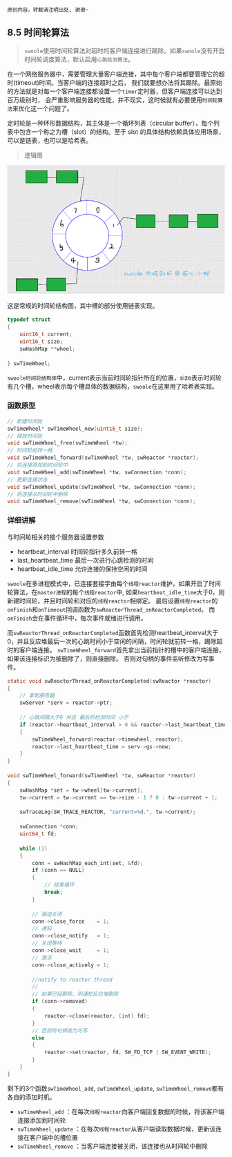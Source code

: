 ```
原创内容，转载请注明出处, 谢谢~
```

## 8.5 时间轮算法

> `swoole`使用时间轮算法对超时的客户端连接进行踢除。如果`swoole`没有开启时间轮调度算法，默认启用`心跳检测算法`。

在一个网络服务器中，需要管理大量客户端连接，其中每个客户端都要管理它的超时(timeout)时间。当客户端的连接超时之后，
我们就要想办法将其踢除。最原始的方法就是对每一个客户端连接都设置一个`timer`定时器，但客户端连接可以达到百万级别时，
会严重影响服务器的性能，并不现实，这时候就有必要使用`时间轮算法`来优化这一个问题了。

定时轮是一种环形数据结构，其主体是一个循环列表（circular buffer），每个列表中包含一个称之为槽（slot）的结构。至于 slot 的具体结构依赖具体应用场景，可以是链表，也可以是哈希表。

> 逻辑图

![时间轮](../img/08/swTimeWheel.png "swTimeWheel")

这是常规的时间轮结构图，其中槽的部分使用链表实现。

~~~c
typedef struct
{
    uint16_t current;
    uint16_t size;
    swHashMap **wheel;

} swTimeWheel;
~~~

`swoole时间轮结构体`中，current表示当前时间轮指针所在的位置，size表示时间轮有几个槽，wheel表示每个槽具体的数据结构，`swoole`在这里用了哈希表实现。

### 函数原型

~~~c
// 新建时间轮
swTimeWheel* swTimeWheel_new(uint16_t size);
// 释放时间轮
void swTimeWheel_free(swTimeWheel *tw);
// 时间轮前转一格
void swTimeWheel_forward(swTimeWheel *tw, swReactor *reactor);
// 将连接添加到时间轮中
void swTimeWheel_add(swTimeWheel *tw, swConnection *conn);
// 更新连接状态
void swTimeWheel_update(swTimeWheel *tw, swConnection *conn);
// 将连接从时间轮中删除
void swTimeWheel_remove(swTimeWheel *tw, swConnection *conn);
~~~

### 详细讲解

与时间轮相关的接个服务器设置参数

* heartbeat_interval  时间轮指针多久前转一格
* last_heartbeat_time 最后一次进行心跳检测的时间
* heartbeat_idle_time 允许连接的保持空闲的时间

`swoole`在多进程模式中，已连接套接字由每个`线程reactor`维护，如果开启了时间轮算法，在`master进程`的每个`线程reactor`中, 如果`heartbeat_idle_time`大于0，则新建时间轮，并且时间轮和对应的`线程reactor`相绑定。
最后设置`线程reactor`的`onFinish`和`onTimeout`回调函数为`swReactorThread_onReactorCompleted`。
而`onFinish`会在事件循环中，每次事件就绪进行调用。

而`swReactorThread_onReactorCompleted`函数首先检测heartbeat_interval大于0，并且反应堆最后一次的心跳时间小于空闲的间隔，时间轮就前转一格，踢除超时的客户端连接。
`swTimeWheel_forward`首先拿出当前指针的槽中的客户端连接，如果该连接标识为被删除了，则直接删除。
否则对句柄的事件监听修改为写事件。

~~~c
static void swReactorThread_onReactorCompleted(swReactor *reactor)
{
    // 拿到服务器
    swServer *serv = reactor->ptr;

    // 心跳间隔大于0 并且 最后的检测时间 小于
    if (reactor->heartbeat_interval > 0 && reactor->last_heartbeat_time < serv->gs->now - reactor->heartbeat_interval)
    {
        swTimeWheel_forward(reactor->timewheel, reactor);
        reactor->last_heartbeat_time = serv->gs->now;
    }
}

void swTimeWheel_forward(swTimeWheel *tw, swReactor *reactor)
{
    swHashMap *set = tw->wheel[tw->current];
    tw->current = tw->current == tw->size - 1 ? 0 : tw->current + 1;

    swTraceLog(SW_TRACE_REACTOR, "current=%d.", tw->current);

    swConnection *conn;
    uint64_t fd;

    while (1)
    {
        conn = swHashMap_each_int(set, &fd);
        if (conn == NULL)
        {
            // 结束循环
            break;
        }

        // 强迫关闭
        conn->close_force    = 1;
        // 通知
        conn->close_notify   = 1;
        // 关闭等待
        conn->close_wait     = 1;
        // 激活
        conn->close_actively = 1;

        //notify to reactor thread
        //
        // 如果已经删除，则通知反应堆删除
        if (conn->removed)
        {
            reactor->close(reactor, (int) fd);
        }
        // 否则将句柄改为可写
        else
        {
            reactor->set(reactor, fd, SW_FD_TCP | SW_EVENT_WRITE);
        }
    }
}
~~~


剩下的3个函数`swTimeWheel_add`, `swTimeWheel_update`, `swTimeWheel_remove`都有各自的添加时机。

* `swTimeWheel_add` ：在每次`线程reactor`向客户端回复数据的时候，将该客户端连接添加到时间轮
* `swTimeWheel_update` ：在每次`线程reactor`从客户端读取数据时候，更新该连接在客户端中的槽位置
* `swTimeWheel_remove` ：当客户端连接被关闭，该连接也从时间轮中删除












